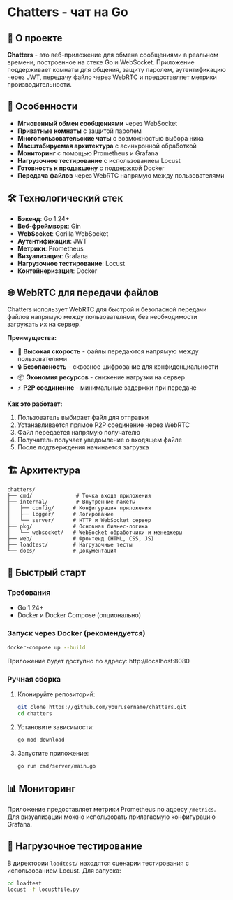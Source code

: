 # Chatters - чат на Go

## 🚀 О проекте

**Chatters** - это веб-приложение для обмена сообщениями в реальном времени, построенное на стеке Go и WebSocket. Приложение поддерживает комнаты для общения, защиту паролем, аутентификацию через JWT, передачу файло через WebRTC и предоставляет метрики производительности.

## 🌟 Особенности

- **Мгновенный обмен сообщениями** через WebSocket
- **Приватные комнаты** с защитой паролем
- **Многопользовательские чаты** с возможностью выбора ника
- **Масштабируемая архитектура** с асинхронной обработкой
- **Мониторинг** с помощью Prometheus и Grafana
- **Нагрузочное тестирование** с использованием Locust
- **Готовность к продакшену** с поддержкой Docker
- **Передача файлов** через WebRTC напрямую между пользователями

## 🛠 Технологический стек

- **Бэкенд**: Go 1.24+
- **Веб-фреймворк**: Gin
- **WebSocket**: Gorilla WebSocket
- **Аутентификация**: JWT
- **Метрики**: Prometheus
- **Визуализация**: Grafana
- **Нагрузочное тестирование**: Locust
- **Контейнеризация**: Docker

## 🌐 WebRTC для передачи файлов

Chatters использует WebRTC для быстрой и безопасной передачи файлов напрямую между пользователями, без необходимости загружать их на сервер.

**Преимущества:**
- 🚀 **Высокая скорость** - файлы передаются напрямую между пользователями
- 🔒 **Безопасность** - сквозное шифрование для конфиденциальности
- 📦 **Экономия ресурсов** - снижение нагрузки на сервер
- ⚡ **P2P соединение** - минимальные задержки при передаче

**Как это работает:**
1. Пользователь выбирает файл для отправки
2. Устанавливается прямое P2P соединение через WebRTC
3. Файл передается напрямую получателю
4. Получатель получает уведомление о входящем файле
5. После подтверждения начинается загрузка

## 🏗 Архитектура

```
chatters/
├── cmd/              # Точка входа приложения
├── internal/         # Внутренние пакеты
│   ├── config/      # Конфигурация приложения
│   ├── logger/      # Логирование
│   └── server/      # HTTP и WebSocket сервер
├── pkg/             # Основная бизнес-логика
│   └── websocket/   # WebSocket обработчики и менеджеры
├── web/             # Фронтенд (HTML, CSS, JS)
├── loadtest/        # Нагрузочные тесты
└── docs/            # Документация
```

## 🚀 Быстрый старт

### Требования

- Go 1.24+
- Docker и Docker Compose (опционально)

### Запуск через Docker (рекомендуется)

```bash
docker-compose up --build
```

Приложение будет доступно по адресу: http://localhost:8080

### Ручная сборка

1. Клонируйте репозиторий:
   ```bash
   git clone https://github.com/yourusername/chatters.git
   cd chatters
   ```

2. Установите зависимости:
   ```bash
   go mod download
   ```

3. Запустите приложение:
   ```bash
   go run cmd/server/main.go
   ```

## 📊 Мониторинг

Приложение предоставляет метрики Prometheus по адресу `/metrics`. Для визуализации можно использовать прилагаемую конфигурацию Grafana.

## 🧪 Нагрузочное тестирование

В директории `loadtest/` находятся сценарии тестирования с использованием Locust. Для запуска:

```bash
cd loadtest
locust -f locustfile.py
```

